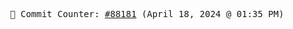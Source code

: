 <p align="center">
    <samp>
        📮 Commit Counter: <a href="https://github.com/Javascript-void0/Javascript-void0/commits/main">#88181</a> (April 18, 2024 @ 01:35 PM)
    </samp>
</p>